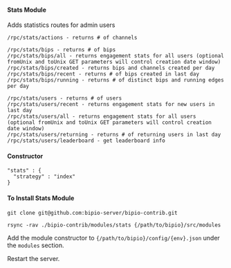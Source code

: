 #### Stats Module

  Adds statistics routes for admin users
 
    /rpc/stats/actions - returns # of channels
    
    /rpc/stats/bips - returns # of bips
    /rpc/stats/bips/all - returns engagement stats for all users (optional fromUnix and toUnix GET parameters will control creation date window)      
    /rpc/stats/bips/created - returns bips and channels created per day    
    /rpc/stats/bips/recent - returns # of bips created in last day
    /rpc/stats/bips/running - returns # of distinct bips and running edges per day 
  
    /rpc/stats/users - returns # of users
    /rpc/stats/users/recent - returns engagement stats for new users in last day
    /rpc/stats/users/all - returns engagement stats for all users (optional fromUnix and toUnix GET parameters will control creation date window)
    /rpc/stats/users/returning - returns # of returning users in last day
    /rpc/stats/users/leaderboard - get leaderboard info

#### Constructor

 ```
 "stats" : {
   "strategy" : "index"
 }
 ```

#### To Install Stats Module

`git clone git@github.com:bipio-server/bipio-contrib.git`

`rsync -rav ./bipio-contrib/modules/stats {/path/to/bipio}/src/modules`

Add the module constructor to `{/path/to/bipio}/config/{env}.json` under the `modules` section.

Restart the server.
